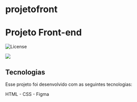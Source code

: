 # projetofront<h1 aling="center"> Projeto Front-end </h1>

<p aling="center">
<img alt="License" src="https://img.shields.io/static/v1?label=license&message=MIT&color=49AA26&labelColor=000000">
</p>

<div>
<img src="https://i.imgur.com/kwKthnx.png">
<div/>

## Tecnologias 

Esse projeto foi desenvolvido com as seguintes tecnologias:

HTML - CSS - Figma
